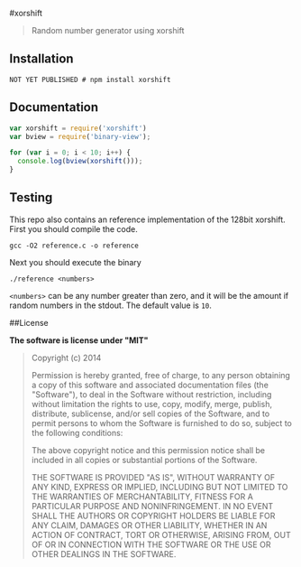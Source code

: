 #xorshift

> Random number generator using xorshift

## Installation

```sheel
NOT YET PUBLISHED # npm install xorshift
```

## Documentation

```javascript
var xorshift = require('xorshift')
var bview = require('binary-view');

for (var i = 0; i < 10; i++) {
  console.log(bview(xorshift()));
}
```

## Testing

This repo also contains an reference implementation of the 128bit xorshift.
First you should compile the code.

```shell
gcc -O2 reference.c -o reference
```

Next you should execute the binary
```shell
./reference <numbers>
```

`<numbers>` can be any number greater than zero, and it will be the amount
if random numbers in the stdout. The default value is `10`.

##License

**The software is license under "MIT"**

> Copyright (c) 2014
>
> Permission is hereby granted, free of charge, to any person obtaining a copy
> of this software and associated documentation files (the "Software"), to deal
> in the Software without restriction, including without limitation the rights
> to use, copy, modify, merge, publish, distribute, sublicense, and/or sell
> copies of the Software, and to permit persons to whom the Software is
> furnished to do so, subject to the following conditions:
>
> The above copyright notice and this permission notice shall be included in
> all copies or substantial portions of the Software.
>
> THE SOFTWARE IS PROVIDED "AS IS", WITHOUT WARRANTY OF ANY KIND, EXPRESS OR
> IMPLIED, INCLUDING BUT NOT LIMITED TO THE WARRANTIES OF MERCHANTABILITY,
> FITNESS FOR A PARTICULAR PURPOSE AND NONINFRINGEMENT. IN NO EVENT SHALL THE
> AUTHORS OR COPYRIGHT HOLDERS BE LIABLE FOR ANY CLAIM, DAMAGES OR OTHER
> LIABILITY, WHETHER IN AN ACTION OF CONTRACT, TORT OR OTHERWISE, ARISING FROM,
> OUT OF OR IN CONNECTION WITH THE SOFTWARE OR THE USE OR OTHER DEALINGS IN
> THE SOFTWARE.
